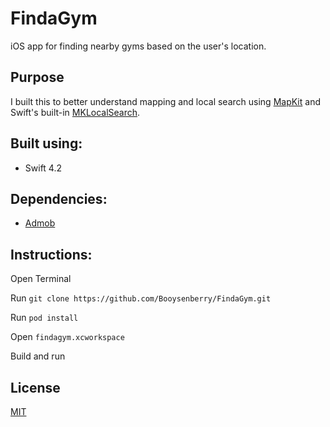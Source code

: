 # FindaGym
iOS app for finding nearby gyms based on the user's location.

## Purpose
I built this to better understand mapping and local search using [MapKit](https://developer.apple.com/documentation/mapkit) and Swift's built-in [MKLocalSearch](https://developer.apple.com/documentation/mapkit/mklocalsearch). 

## Built using:
* Swift 4.2

## Dependencies:
* [Admob](https://developers.google.com/admob/ios/quick-start)


## Instructions:

Open Terminal 

Run `git clone https://github.com/Booysenberry/FindaGym.git`

Run `pod install`

Open `findagym.xcworkspace`

Build and run

## License
[MIT](https://choosealicense.com/licenses/mit/)
